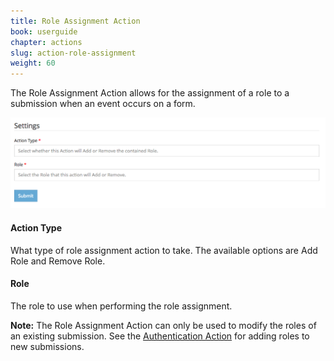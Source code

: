 ```yaml
---
title: Role Assignment Action
book: userguide
chapter: actions
slug: action-role-assignment
weight: 60
---
```

<p>The Role Assignment Action allows for the assignment of a role to a submission when an event occurs on a form.</p>
<img src="/assets/img/action-role-assignment.png">
<h4>Action Type</h4>
<p>What type of role assignment action to take. The available options are Add Role and Remove Role.</p>
<h4>Role</h4>
<p>The role to use when performing the role assignment.</p>

**Note:** The Role Assignment Action can only be used to modify the roles of an existing submission. See the [Authentication Action](#action-authentication) for adding roles to new submissions.
